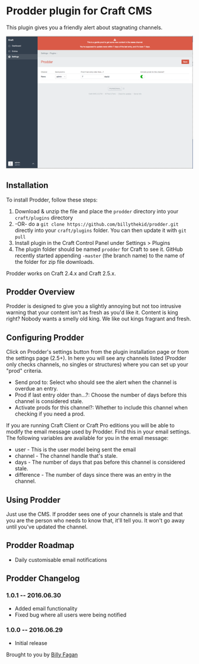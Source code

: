 # Prodder plugin for Craft CMS

This plugin gives you a friendly alert about stagnating channels.

![Screenshot](resources/screenshots/ss.png)

## Installation

To install Prodder, follow these steps:

1. Download & unzip the file and place the `prodder` directory into your `craft/plugins` directory
2.  -OR- do a `git clone https://github.com/billythekid/prodder.git` directly into your `craft/plugins` folder.  You can then update it with `git pull`
3. Install plugin in the Craft Control Panel under Settings > Plugins
4. The plugin folder should be named `prodder` for Craft to see it.  GitHub recently started appending `-master` (the branch name) to the name of the folder for zip file downloads.

Prodder works on Craft 2.4.x and Craft 2.5.x.

## Prodder Overview

Prodder is designed to give you a slightly annoying but not too intrusive warning that your content isn't as fresh as you'd like it.
Content is king right? Nobody wants a smelly old king. We like out kings fragrant and fresh.

## Configuring Prodder

Click on Prodder's settings button from the plugin installation page or from the settings page (2.5+). In here you will see any channels listed (Prodder only checks channels, no singles or structures) where you can set up your "prod" criteria.
* Send prod to: Select who should see the alert when the channel is overdue an entry.
* Prod if last entry older than…?: Choose the number of days before this channel is considered stale.
* Activate prods for this channel?: Whether to include this channel when checking if you need a prod.

If you are running Craft Client or Craft Pro editions you will be able to modify the email message used by Prodder. Find this in your email settings.
The following variables are available for you in the email message:
* user - This is the user model being sent the email
* channel - The channel handle that's stale.
* days - The number of days that pas before this channel is considered stale.
* difference - The number of days since there was an entry in the channel.

## Using Prodder

Just use the CMS. If prodder sees one of your channels is stale and that you are the person who needs to know that, it'll tell you. It won't go away until you've updated the channel.

## Prodder Roadmap

* Daily customisable email notifications

## Prodder Changelog

### 1.0.1 -- 2016.06.30

* Added email functionality
* Fixed bug where all users were being notified

### 1.0.0 -- 2016.06.29

* Initial release

Brought to you by [Billy Fagan](https://billyfagan.co.uk)